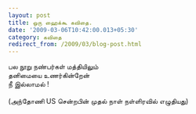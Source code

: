 ```yaml
---
layout: post
title: ஒரு ஹைக்கூ கவிதை.
date: '2009-03-06T10:42:00.013+05:30'
category: கவிதை
redirect_from: /2009/03/blog-post.html
---
```


பல நூறு நண்பர்கள் மத்தியிலும் <br/>
தனிமையை உணர்கின்றேன் <br/>
நீ இல்லாமல் ! <br/>
<br/>
(அந்தோணி US சென்றபின் முதல் நாள் நள்ளிரவில் எழுதியது) <br/>
<br/>